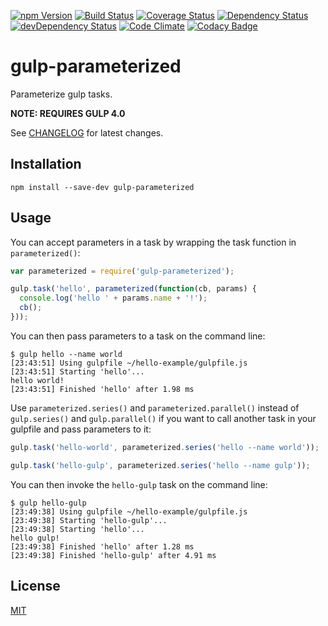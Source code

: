 [![npm Version](https://img.shields.io/npm/v/gulp-parameterized.svg)](https://www.npmjs.com/package/gulp-parameterized)
[![Build Status](https://travis-ci.org/svenschoenung/gulp-parameterized.svg?branch=master)](https://travis-ci.org/svenschoenung/gulp-parameterized)
[![Coverage Status](https://coveralls.io/repos/github/svenschoenung/gulp-parameterized/badge.svg?branch=master)](https://coveralls.io/github/svenschoenung/gulp-parameterized?branch=master)
[![Dependency Status](https://david-dm.org/svenschoenung/gulp-parameterized.svg)](https://david-dm.org/svenschoenung/gulp-parameterized)
[![devDependency Status](https://david-dm.org/svenschoenung/gulp-parameterized/dev-status.svg)](https://david-dm.org/svenschoenung/gulp-parameterized#info=devDependencies) [![Code Climate](https://codeclimate.com/github/svenschoenung/gulp-parameterized/badges/gpa.svg)](https://codeclimate.com/github/svenschoenung/gulp-parameterized)
[![Codacy Badge](https://api.codacy.com/project/badge/Grade/5309f1912ff345e1b51bca85615bd25d)](https://www.codacy.com/app/svenschoenung/gulp-parameterized)

# gulp-parameterized

Parameterize gulp tasks.

**NOTE: REQUIRES GULP 4.0**

See [CHANGELOG](CHANGELOG.md) for latest changes.

## Installation

```
npm install --save-dev gulp-parameterized
```

## Usage

You can accept parameters in a task by wrapping the task function in `parameterized()`:

```javascript
var parameterized = require('gulp-parameterized');

gulp.task('hello', parameterized(function(cb, params) {
  console.log('hello ' + params.name + '!');
  cb();
}));
```

You can then pass parameters to a task on the command line:

```
$ gulp hello --name world
[23:43:51] Using gulpfile ~/hello-example/gulpfile.js
[23:43:51] Starting 'hello'...
hello world!
[23:43:51] Finished 'hello' after 1.98 ms
```

Use `parameterized.series()` and `parameterized.parallel()` instead of `gulp.series()` and `gulp.parallel()` if you want to call another task in your gulpfile and pass parameters to it:

```javascript
gulp.task('hello-world', parameterized.series('hello --name world'));

gulp.task('hello-gulp', parameterized.series('hello --name gulp'));
```

You can then invoke the `hello-gulp` task on the command line:

```
$ gulp hello-gulp
[23:49:38] Using gulpfile ~/hello-example/gulpfile.js
[23:49:38] Starting 'hello-gulp'...
[23:49:38] Starting 'hello'...
hello gulp!
[23:49:38] Finished 'hello' after 1.28 ms
[23:49:38] Finished 'hello-gulp' after 4.91 ms
```

## License

[MIT](LICENSE)
